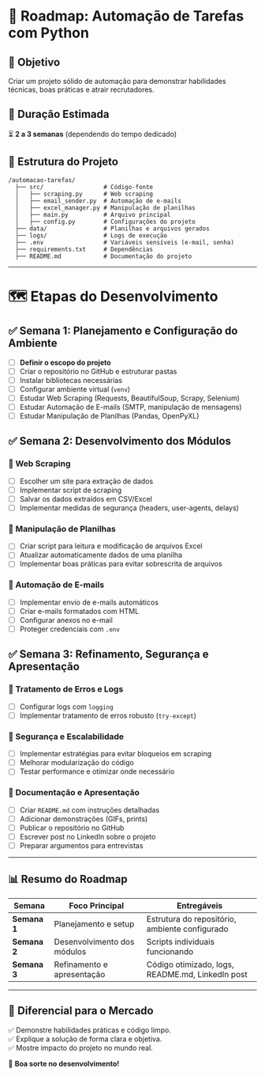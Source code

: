 # 🚀 Roadmap: Automação de Tarefas com Python

## 📌 Objetivo
Criar um projeto sólido de automação para demonstrar habilidades técnicas, boas práticas e atrair recrutadores.

## 📅 Duração Estimada
⏳ **2 a 3 semanas** (dependendo do tempo dedicado)

## 📁 Estrutura do Projeto
```
/automacao-tarefas/
  ├── src/                 # Código-fonte
  │   ├── scraping.py      # Web scraping
  │   ├── email_sender.py  # Automação de e-mails
  │   ├── excel_manager.py # Manipulação de planilhas
  │   ├── main.py          # Arquivo principal
  │   ├── config.py        # Configurações do projeto
  ├── data/                # Planilhas e arquivos gerados
  ├── logs/                # Logs de execução
  ├── .env                 # Variáveis sensíveis (e-mail, senha)
  ├── requirements.txt     # Dependências
  ├── README.md            # Documentação do projeto
```

---

# 🗺️ Etapas do Desenvolvimento

## ✅ Semana 1: Planejamento e Configuração do Ambiente
- [ ] **Definir o escopo do projeto**
- [ ] Criar o repositório no GitHub e estruturar pastas
- [ ] Instalar bibliotecas necessárias
- [ ] Configurar ambiente virtual (`venv`)
- [ ] Estudar Web Scraping (Requests, BeautifulSoup, Scrapy, Selenium)
- [ ] Estudar Automação de E-mails (SMTP, manipulação de mensagens)
- [ ] Estudar Manipulação de Planilhas (Pandas, OpenPyXL)

## ✅ Semana 2: Desenvolvimento dos Módulos
### 🔹 Web Scraping
- [ ] Escolher um site para extração de dados
- [ ] Implementar script de scraping
- [ ] Salvar os dados extraídos em CSV/Excel
- [ ] Implementar medidas de segurança (headers, user-agents, delays)

### 🔹 Manipulação de Planilhas
- [ ] Criar script para leitura e modificação de arquivos Excel
- [ ] Atualizar automaticamente dados de uma planilha
- [ ] Implementar boas práticas para evitar sobrescrita de arquivos

### 🔹 Automação de E-mails
- [ ] Implementar envio de e-mails automáticos
- [ ] Criar e-mails formatados com HTML
- [ ] Configurar anexos no e-mail
- [ ] Proteger credenciais com `.env`

## ✅ Semana 3: Refinamento, Segurança e Apresentação
### 🔹 Tratamento de Erros e Logs
- [ ] Configurar logs com `logging`
- [ ] Implementar tratamento de erros robusto (`try-except`)

### 🔹 Segurança e Escalabilidade
- [ ] Implementar estratégias para evitar bloqueios em scraping
- [ ] Melhorar modularização do código
- [ ] Testar performance e otimizar onde necessário

### 🔹 Documentação e Apresentação
- [ ] Criar `README.md` com instruções detalhadas
- [ ] Adicionar demonstrações (GIFs, prints)
- [ ] Publicar o repositório no GitHub
- [ ] Escrever post no LinkedIn sobre o projeto
- [ ] Preparar argumentos para entrevistas

---

## 📊 Resumo do Roadmap

| Semana  | Foco Principal | Entregáveis |
|---------|--------------|--------------|
| **Semana 1** | Planejamento e setup | Estrutura do repositório, ambiente configurado |
| **Semana 2** | Desenvolvimento dos módulos | Scripts individuais funcionando |
| **Semana 3** | Refinamento e apresentação | Código otimizado, logs, README.md, LinkedIn post |

---

## 🎯 Diferencial para o Mercado
✅ Demonstre habilidades práticas e código limpo.  
✅ Explique a solução de forma clara e objetiva.  
✅ Mostre impacto do projeto no mundo real.  

🚀 **Boa sorte no desenvolvimento!**
